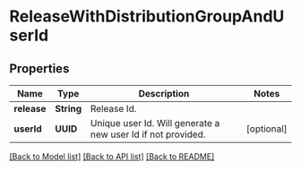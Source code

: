 # ReleaseWithDistributionGroupAndUserId

## Properties
Name | Type | Description | Notes
------------ | ------------- | ------------- | -------------
**release** | **String** | Release Id.  | 
**userId** | **UUID** | Unique user Id.  Will generate a new user Id if not provided.  | [optional] 

[[Back to Model list]](../README.md#documentation-for-models) [[Back to API list]](../README.md#documentation-for-api-endpoints) [[Back to README]](../README.md)


